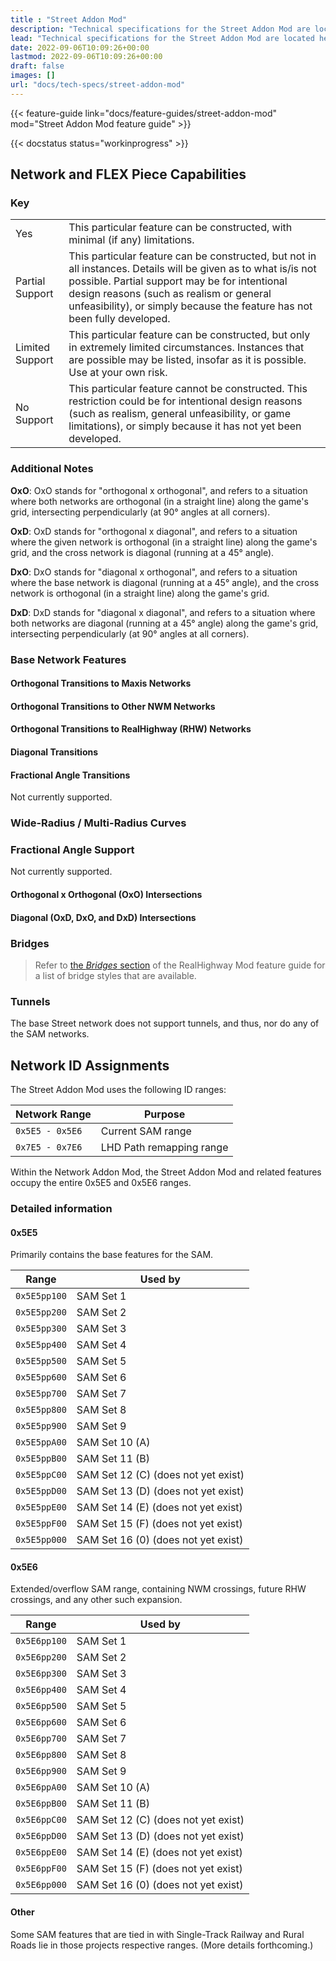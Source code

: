 ```yaml
---
title : "Street Addon Mod"
description: "Technical specifications for the Street Addon Mod are located here. This page shows values and attributes that are useful for end users and developers alike."
lead: "Technical specifications for the Street Addon Mod are located here. This page shows values, attributes and level of compatibility with other components of the NAM that are useful for end users and developers alike."
date: 2022-09-06T10:09:26+00:00
lastmod: 2022-09-06T10:09:26+00:00
draft: false
images: []
url: "docs/tech-specs/street-addon-mod"
---
```


{{< feature-guide link="docs/feature-guides/street-addon-mod" mod="Street Addon Mod feature guide" >}}

{{< docstatus status="workinprogress" >}}

## Network and FLEX Piece Capabilities

### Key

<table class="table-bordered nam-compat-status processed">
<tr>
    <td data-compat="yes"> Yes </td>
    <td>This particular feature can be constructed, with minimal (if any) limitations.</td>
</tr>
<tr>
    <td data-compat="partial"> Partial Support </td>
    <td>This particular feature can be constructed, but not in all instances. Details will be given as to what is/is not possible. Partial support may be for intentional design reasons (such as realism or general unfeasibility), or simply because the feature has not been fully developed.</td>
</tr>
<tr>
    <td data-compat="limited"> Limited Support </td>
    <td>This particular feature can be constructed, but only in extremely limited circumstances. Instances that are possible may be listed, insofar as it is possible. Use at your own risk.</td>
</tr>
<tr>
    <td data-compat="no"> No Support </td>
    <td>This particular feature cannot be constructed. This restriction could be for intentional design reasons (such as realism, general unfeasibility, or game limitations), or simply because it has not yet been developed.</td>
</tr>
</table>

### Additional Notes

**OxO**: OxO stands for "orthogonal x orthogonal", and refers to a situation where both networks are orthogonal (in a straight line) along the game's grid, intersecting perpendicularly (at 90° angles at all corners).

**OxD**: OxD stands for "orthogonal x diagonal", and refers to a situation where the given network is orthogonal (in a straight line) along the game's grid, and the cross network is diagonal (running at a 45° angle).

**DxO**: DxO stands for "diagonal x orthogonal", and refers to a situation where the base network is diagonal (running at a 45° angle), and the cross network is orthogonal (in a straight line) along the game's grid.

**DxD**: DxD stands for "diagonal x diagonal", and refers to a situation where both networks are diagonal (running at a 45° angle) along the game's grid, intersecting perpendicularly (at 90° angles at all corners).



### Base Network Features

#### Orthogonal Transitions to Maxis Networks

#### Orthogonal Transitions to Other NWM Networks

#### Orthogonal Transitions to RealHighway (RHW) Networks

#### Diagonal Transitions

#### Fractional Angle Transitions

Not currently supported.

### Wide-Radius / Multi-Radius Curves

### Fractional Angle Support

Not currently supported.


#### Orthogonal x Orthogonal (OxO) Intersections


#### Diagonal (OxD, DxO, and DxD) Intersections

### Bridges

> Refer to [the *Bridges* section](/docs/feature-guides/street-addon-mod/#bridges) of the RealHighway Mod feature guide for a list of bridge styles that are available.

### Tunnels

The base Street network does not support tunnels, and thus, nor do any of the SAM networks.

## Network ID Assignments

The Street Addon Mod uses the following ID ranges:

<table class="table-bordered w-full">
    <thead class="text-center">
        <th class="w-25">Network Range</th>
        <th>Purpose</th>
    </thead>
    <tr>
        <td class="text-center"><code>0x5E5 - 0x5E6</code></td>
        <td>Current SAM range</td>
    </tr>
    <tr>
        <td class="text-center"><code>0x7E5 - 0x7E6</code></td>
        <td>LHD Path remapping range</td>
    </tr>
</table>

Within the Network Addon Mod, the Street Addon Mod and related features occupy the entire 0x5E5 and 0x5E6 ranges.

### Detailed information

#### 0x5E5

Primarily contains the base features for the SAM.

<table class="table-bordered w-full">
    <thead class="text-center">
        <th class="w-25" style="max-width:120px;">Range</th>
        <th>Used by</th>
    </thead>
    <tr>
        <td class="text-center"><code>0x5E5pp100</code></td>
        <td>SAM Set 1</td>
    </tr>
    <tr>
        <td class="text-center"><code>0x5E5pp200</code></td>
        <td>SAM Set 2</td>
    </tr>
    <tr>
        <td class="text-center"><code>0x5E5pp300</code></td>
        <td>SAM Set 3</td>
    </tr>
    <tr>
        <td class="text-center"><code>0x5E5pp400</code></td>
        <td>SAM Set 4</td>
    </tr>
    <tr>
        <td class="text-center"><code>0x5E5pp500</code></td>
        <td>SAM Set 5</td>
    </tr>
    <tr>
        <td class="text-center"><code>0x5E5pp600</code></td>
        <td>SAM Set 6</td>
    </tr>
    <tr>
        <td class="text-center"><code>0x5E5pp700</code></td>
        <td>SAM Set 7</td>
    </tr>
    <tr>
        <td class="text-center"><code>0x5E5pp800</code></td>
        <td>SAM Set 8</td>
    </tr>
    <tr>
        <td class="text-center"><code>0x5E5pp900</code></td>
        <td>SAM Set 9</td>
    </tr>
    <tr>
        <td class="text-center"><code>0x5E5ppA00</code></td>
        <td>SAM Set 10 (A)</td>
    </tr>
    <tr>
        <td class="text-center"><code>0x5E5ppB00</code></td>
        <td>SAM Set 11 (B)</td>
    </tr>    
	<tr>
        <td class="text-center"><code>0x5E5ppC00</code></td>
        <td>SAM Set 12 (C) (does not yet exist)</td>
    </tr>
	<tr>
        <td class="text-center"><code>0x5E5ppD00</code></td>
        <td>SAM Set 13 (D) (does not yet exist)</td>
    </tr>
	<tr>
        <td class="text-center"><code>0x5E5ppE00</code></td>
        <td>SAM Set 14 (E) (does not yet exist)</td>
    </tr>
	<tr>
        <td class="text-center"><code>0x5E5ppF00</code></td>
        <td>SAM Set 15 (F) (does not yet exist)</td>
    </tr>
	<tr>
        <td class="text-center"><code>0x5E5pp000</code></td>
        <td>SAM Set 16 (0) (does not yet exist)</td>
    </tr>
</table>

#### 0x5E6

Extended/overflow SAM range, containing NWM crossings, future RHW crossings, and any other such expansion.

<table class="table-bordered w-full">
    <thead class="text-center">
        <th class="w-25" style="max-width:120px;">Range</th>
        <th>Used by</th>
    </thead>
    <tr>
        <td class="text-center"><code>0x5E6pp100</code></td>
        <td>SAM Set 1</td>
    </tr>
    <tr>
        <td class="text-center"><code>0x5E6pp200</code></td>
        <td>SAM Set 2</td>
    </tr>
    <tr>
        <td class="text-center"><code>0x5E6pp300</code></td>
        <td>SAM Set 3</td>
    </tr>
    <tr>
        <td class="text-center"><code>0x5E6pp400</code></td>
        <td>SAM Set 4</td>
    </tr>
    <tr>
        <td class="text-center"><code>0x5E6pp500</code></td>
        <td>SAM Set 5</td>
    </tr>
    <tr>
        <td class="text-center"><code>0x5E6pp600</code></td>
        <td>SAM Set 6</td>
    </tr>
    <tr>
        <td class="text-center"><code>0x5E6pp700</code></td>
        <td>SAM Set 7</td>
    </tr>
    <tr>
        <td class="text-center"><code>0x5E6pp800</code></td>
        <td>SAM Set 8</td>
    </tr>
    <tr>
        <td class="text-center"><code>0x5E6pp900</code></td>
        <td>SAM Set 9</td>
    </tr>
    <tr>
        <td class="text-center"><code>0x5E6ppA00</code></td>
        <td>SAM Set 10 (A)</td>
    </tr>
    <tr>
        <td class="text-center"><code>0x5E6ppB00</code></td>
        <td>SAM Set 11 (B)</td>
    </tr>    
	<tr>
        <td class="text-center"><code>0x5E6ppC00</code></td>
        <td>SAM Set 12 (C) (does not yet exist)</td>
    </tr>
	<tr>
        <td class="text-center"><code>0x5E6ppD00</code></td>
        <td>SAM Set 13 (D) (does not yet exist)</td>
    </tr>
	<tr>
        <td class="text-center"><code>0x5E6ppE00</code></td>
        <td>SAM Set 14 (E) (does not yet exist)</td>
    </tr>
	<tr>
        <td class="text-center"><code>0x5E6ppF00</code></td>
        <td>SAM Set 15 (F) (does not yet exist)</td>
    </tr>
	<tr>
        <td class="text-center"><code>0x5E6pp000</code></td>
        <td>SAM Set 16 (0) (does not yet exist)</td>
    </tr>
</table>

#### Other

Some SAM features that are tied in with Single-Track Railway and Rural Roads lie in those projects respective ranges.  (More details forthcoming.)